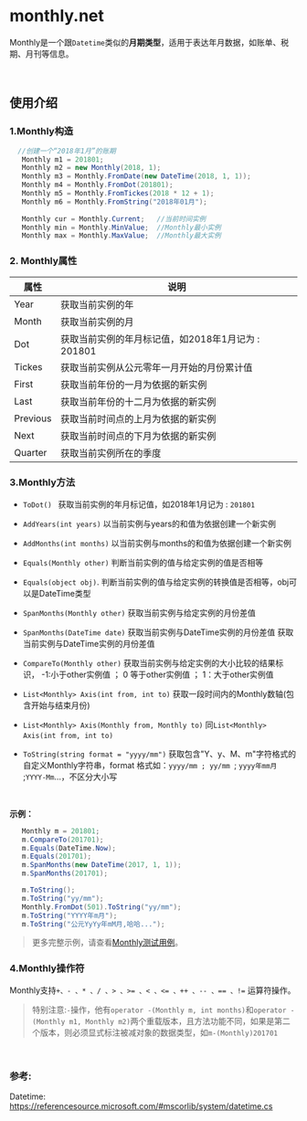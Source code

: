 # monthly.net
Monthly是一个跟`Datetime`类似的**月期类型**，适用于表达年月数据，如账单、税期、月刊等信息。

<br/>

## 使用介绍

### 1.Monthly构造
```c#
  //创建一个“2018年1月”的账期
   Monthly m1 = 201801;
   Monthly m2 = new Monthly(2018, 1);
   Monthly m3 = Monthly.FromDate(new DateTime(2018, 1, 1));
   Monthly m4 = Monthly.FromDot(201801);
   Monthly m5 = Monthly.FromTickes(2018 * 12 + 1);
   Monthly m6 = Monthly.FromString("2018年01月");
   
   Monthly cur = Monthly.Current;	//当前时间实例
   Monthly min = Monthly.MinValue;	//Monthly最小实例
   Monthly max = Monthly.MaxValue;	//Monthly最大实例
```

### 2. Monthly属性
|  属性    |   说明   |
| ---- | ---- |
| Year | 获取当前实例的年 |
| Month | 获取当前实例的月 |
| Dot | 获取当前实例的年月标记值，如2018年1月记为 : 201801 |
| Tickes | 获取当前实例从公元零年一月开始的月份累计值 |
| First | 获取当前年份的一月为依据的新实例 |
| Last | 获取当前年份的十二月为依据的新实例 |
| Previous | 获取当前时间点的上月为依据的新实例 |
| Next | 获取当前时间点的下月为依据的新实例 |
| Quarter | 获取当前实例所在的季度 |


### 3.Monthly方法
- `ToDot() `  获取当前实例的年月标记值，如2018年1月记为 : `201801`
  ​
- `AddYears(int years)`  以当前实例与years的和值为依据创建一个新实例

- `AddMonths(int months)`  以当前实例与months的和值为依据创建一个新实例
  ​
- `Equals(Monthly other)`  判断当前实例的值与给定实例的值是否相等
​
- `Equals(object obj)`. 判断当前实例的值与给定实例的转换值是否相等，obj可以是DateTime类型
​
- `SpanMonths(Monthly other)`  获取当前实例与给定实例的月份差值
 ​
- `SpanMonths(DateTime date)`  获取当前实例与DateTime实例的月份差值
获取当前实例与DateTime实例的月份差值
 ​
- `CompareTo(Monthly other)`  获取当前实例与给定实例的大小比较的结果标识， -1:小于other实例值 ； 0 等于other实例值 ； 1：大于other实例值
 ​
- `List<Monthly> Axis(int from, int to)`  获取一段时间内的Monthly数轴(包含开始与结束月份)
 ​
- `List<Monthly> Axis(Monthly from, Monthly to)`  同`List<Monthly> Axis(int from, int to)`
 ​
- `ToString(string format = "yyyy/mm")`  获取包含"Y、y、M、m"字符格式的自定义Monthly字符串，format 格式如：`yyyy/mm ; yy/mm `; `yyyy年mm月` ;`YYYY-Mm`...，不区分大小写

<br/>

**示例：**
```c#
   Monthly m = 201801;
   m.CompareTo(201701);            
   m.Equals(DateTime.Now);
   m.Equals(201701);
   m.SpanMonths(new DateTime(2017, 1, 1));
   m.SpanMonths(201701);

   m.ToString();
   m.ToString("yy/mm");
   Monthly.FromDot(501).ToString("yy/mm");
   m.ToString("YYYY年m月");
   m.ToString("公元YyYy年mM月,哈哈...");
```
> 更多完整示例，请查看[Monthly测试用例](https://github.com/hollson/monthly.net/blob/master/Monthly.Test/MonthlyTest.cs)。

###  4.Monthly操作符
Monthly支持`+、- 、* 、/ 、> 、>= 、< 、<= 、++ 、-- 、== 、!=` 运算符操作。
> 特别注意:`-`操作，他有`operator -(Monthly m, int months)`和`operator -(Monthly m1, Monthly m2)`两个重载版本，且方法功能不同，如果是第二个版本，则必须显式标注被减对象的数据类型，如`m-(Monthly)201701`


<br/>

### 参考:
Datetime:  https://referencesource.microsoft.com/#mscorlib/system/datetime.cs
